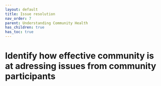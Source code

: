 ```yaml
---
layout: default
title: Issue resolution
nav_order: 7
parent: Understanding Community Health
has_children: true
has_toc: true
---
```


# Identify how effective community is at adressing issues from community participants

